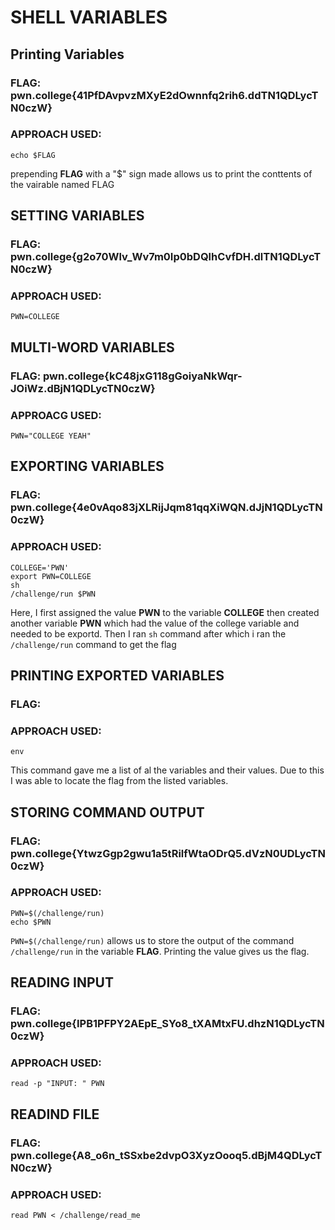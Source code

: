 # SHELL VARIABLES

## Printing Variables
### FLAG: pwn.college{41PfDAvpvzMXyE2dOwnnfq2rih6.ddTN1QDLycTN0czW}
### APPROACH USED:
````
echo $FLAG
````
prepending **FLAG** with a "$" sign made allows us to print the conttents of the vairable named FLAG

## SETTING VARIABLES
### FLAG: pwn.college{g2o70Wlv_Wv7m0Ip0bDQlhCvfDH.dlTN1QDLycTN0czW}
### APPROACH USED:
````
PWN=COLLEGE
````

## MULTI-WORD VARIABLES
### FLAG: pwn.college{kC48jxG118gGoiyaNkWqr-JOiWz.dBjN1QDLycTN0czW}
### APPROACG USED:
````
PWN="COLLEGE YEAH"
````

## EXPORTING VARIABLES
### FLAG: pwn.college{4e0vAqo83jXLRijJqm81qqXiWQN.dJjN1QDLycTN0czW}
### APPROACH USED:
````
COLLEGE='PWN'
export PWN=COLLEGE
sh
/challenge/run $PWN
````
Here, I first assigned the value **PWN** to the variable **COLLEGE** then created another variable **PWN** which had the value of the college variable and needed to be exportd. Then I ran `sh` command after which i ran the `/challenge/run` command to get the flag

## PRINTING EXPORTED VARIABLES
### FLAG:
### APPROACH USED:
````
env
````
This command gave me a list of al the variables and their values. Due to this I was able to locate the flag from the listed variables. 

## STORING COMMAND OUTPUT
### FLAG: pwn.college{YtwzGgp2gwu1a5tRilfWtaODrQ5.dVzN0UDLycTN0czW}
### APPROACH USED:
````
PWN=$(/challenge/run)
echo $PWN
````
`PWN=$(/challenge/run)` allows us to store the output of the command `/challenge/run` in the variable **FLAG**. Printing the value gives us the flag.

## READING INPUT
### FLAG: pwn.college{IPB1PFPY2AEpE_SYo8_tXAMtxFU.dhzN1QDLycTN0czW}
### APPROACH USED: 
````
read -p "INPUT: " PWN
````

## READIND FILE
### FLAG: pwn.college{A8_o6n_tSSxbe2dvpO3XyzOooq5.dBjM4QDLycTN0czW}
### APPROACH USED: 
````
read PWN < /challenge/read_me
````